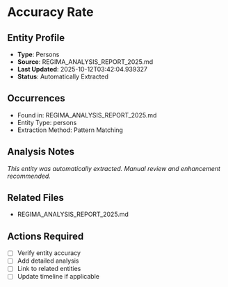 # Accuracy Rate

## Entity Profile
- **Type**: Persons
- **Source**: REGIMA_ANALYSIS_REPORT_2025.md
- **Last Updated**: 2025-10-12T03:42:04.939327
- **Status**: Automatically Extracted

## Occurrences
- Found in: REGIMA_ANALYSIS_REPORT_2025.md
- Entity Type: persons
- Extraction Method: Pattern Matching

## Analysis Notes
*This entity was automatically extracted. Manual review and enhancement recommended.*

## Related Files
- REGIMA_ANALYSIS_REPORT_2025.md

## Actions Required
- [ ] Verify entity accuracy
- [ ] Add detailed analysis
- [ ] Link to related entities
- [ ] Update timeline if applicable
